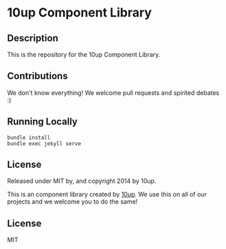 # 10up Component Library

## Description
This is the repository for the 10up Component Library.

## Contributions

We don't know everything! We welcome pull requests and spirited debates :)

## Running Locally

```
bundle install
bundle exec jekyll serve
```

## License

Released under MIT by, and copyright 2014 by 10up.

This is an component library created by [10up](http://10up.com). We use this on all of our projects and we welcome you to  do the same!

## License

MIT
